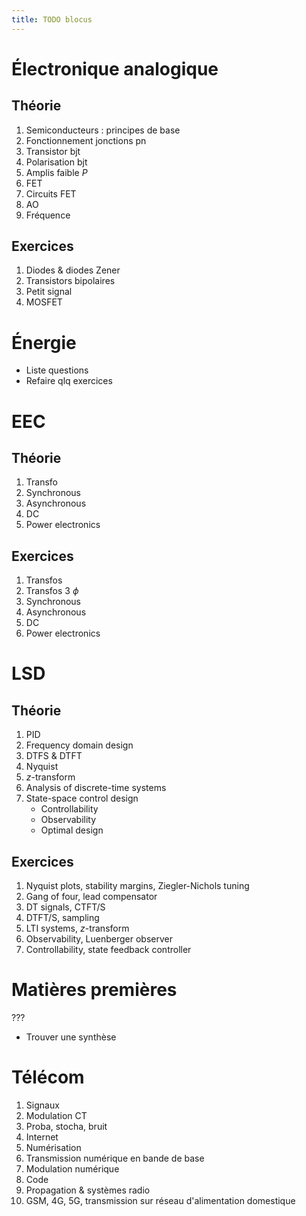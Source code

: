```yaml
---
title: TODO blocus
---
```


# Électronique analogique

## Théorie

1. Semiconducteurs : principes de base
2. Fonctionnement jonctions pn 
3. Transistor bjt
4. Polarisation bjt
5. Amplis faible $P$
6. FET
7. Circuits FET
8. AO
9. Fréquence

## Exercices

1. Diodes & diodes Zener
2. Transistors bipolaires
3. Petit signal
4. MOSFET

# Énergie

- Liste questions
- Refaire qlq exercices

# EEC

## Théorie

1. Transfo
2. Synchronous
3. Asynchronous
4. DC
5. Power electronics

## Exercices

1. Transfos
2. Transfos 3 $\phi$
3. Synchronous
4. Asynchronous
5. DC
6. Power electronics

# LSD

## Théorie

1. PID
2. Frequency domain design
3. DTFS & DTFT
4. Nyquist
5. $z$-transform
6. Analysis of discrete-time systems
7. State-space control design
    - Controllability
    - Observability
    - Optimal design

## Exercices

1. Nyquist plots, stability margins, Ziegler-Nichols tuning
2. Gang of four, lead compensator
3. DT signals, CTFT/S
4. DTFT/S, sampling
5. LTI systems, $z$-transform
6. Observability, Luenberger observer
7. Controllability, state feedback controller

# Matières premières

???

- Trouver une synthèse

# Télécom

1. Signaux
2. Modulation CT
3. Proba, stocha, bruit
4. Internet
5. Numérisation
6. Transmission numérique en bande de base
7. Modulation numérique
8. Code
9. Propagation & systèmes radio
10. GSM, 4G, 5G, transmission sur réseau d'alimentation domestique
